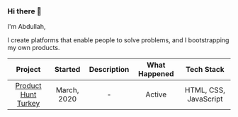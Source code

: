 ### Hi there 👋

I'm Abdullah,

I create platforms that enable people to solve problems, and I bootstrapping my own products.

| Project  | Started  |  Description |  What Happened | Tech Stack |
|:-:|:-:|:-:|:-:|:-:|
|  <a href="https://github.com/ProductHuntTurkey/producthuntturkey" target="_blank">Product Hunt Turkey</a>    | March, 2020 |  -  | Active  | HTML, CSS, JavaScript |

<!--
**mrabdullahsahin/mrabdullahsahin** is a ✨ _special_ ✨ repository because its `README.md` (this file) appears on your GitHub profile.

Here are some ideas to get you started:

- 🔭 I’m currently working on ...
- 🌱 I’m currently learning ...
- 👯 I’m looking to collaborate on ...
- 🤔 I’m looking for help with ...
- 💬 Ask me about ...
- 📫 How to reach me: ...
- 😄 Pronouns: ...
- ⚡ Fun fact: ...
-->
